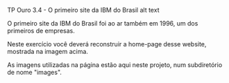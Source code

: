 TP Ouro 3.4 - O primeiro site da IBM do Brasil
alt text

O primeiro site da IBM do Brasil foi ao ar também em 1996, um dos primeiros de empresas.

Neste exercício você deverá reconstruir a home-page desse website, mostrada na imagem acima.

As imagens utilizadas na página estão aqui neste projeto, num subdiretório de nome "images".
